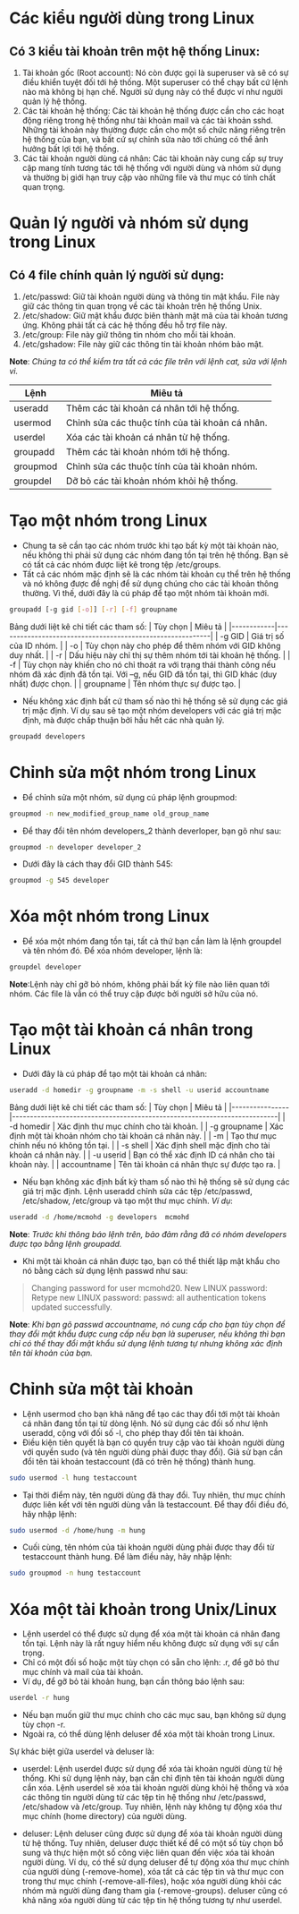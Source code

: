 # Các kiểu người dùng trong Linux
## Có 3 kiểu tài khoản trên một hệ thống Linux:
1.	Tài khoản gốc (Root account): Nó còn được gọi là superuser và sẽ có sự điều khiển tuyệt đối tới hệ thống. Một superuser có thể chạy bất cứ lệnh nào mà không bị hạn chế. Người sử dụng này có thể được ví như người quản lý hệ thống.
2.	Các tài khoản hệ thống: Các tài khoản hệ thống được cần cho các hoạt động riêng trong hệ thống như tài khoản mail và các tài khoản sshd. Những tài khoản này thường được cần cho một số chức năng riêng trên hệ thống của bạn, và bất cứ sự chỉnh sửa nào tới chúng có thể ảnh hưởng bất lợi tới hệ thống.
3.	Các tài khoản người dùng cá nhân: Các tài khoản này cung cấp sự truy cập mang tính tương tác tới hệ thống với người dùng và nhóm sử dụng và thường bị giới hạn truy cập vào những file và thư mục có tính chất quan trọng.

# Quản lý người và nhóm sử dụng trong Linux

## Có 4 file chính quản lý người sử dụng:
1.	/etc/passwd: Giữ tài khoản người dùng và thông tin mật khẩu. File này giữ các thông tin quan trọng về các tài khoản trên hệ thống Unix.
2.	/etc/shadow: Giữ mật khẩu được biên thành mật mã của tài khoản tương ứng. Không phải tất cả các hệ thống đều hỗ trợ file này.
3.	/etc/group: File này giữ thông tin nhóm cho mỗi tài khoản.
4.	/etc/gshadow: File này giữ các thông tin tài khoản nhóm bảo mật.

**Note**: *Chúng ta có thể kiểm tra tất cả các file trên với lệnh cat, sửa với lệnh vi.*

| Lệnh     | Miêu tả                                    |
|----------|--------------------------------------------|
| useradd  | Thêm các tài khoản cá nhân tới hệ thống.     |
| usermod  | Chỉnh sửa các thuộc tính của tài khoản cá nhân. |
| userdel  | Xóa các tài khoản cá nhân từ hệ thống.       |
| groupadd | Thêm các tài khoản nhóm tới hệ thống.        |
| groupmod | Chỉnh sửa các thuộc tính của tài khoản nhóm. |
| groupdel | Dỡ bỏ các tài khoản nhóm khỏi hệ thống.      |

# Tạo một nhóm trong Linux
- Chung ta sẽ cần tạo các nhóm trước khi tạo bất kỳ một tài khoản nào, nếu không thì phải sử dụng các nhóm đang tồn tại trên hệ thống. Bạn sẽ có tất cả các nhóm được liệt kê trong tệp /etc/groups.
- Tất cả các nhóm mặc định sẽ là các nhóm tài khoản cụ thể trên hệ thống và nó không được đề nghị để sử dụng chúng cho các tài khoản thông thường. Vì thế, dưới đây là cú pháp để tạo một nhóm tài khoản mới.
```sh 
groupadd [-g gid [-o]] [-r] [-f] groupname
```




Bảng dưới liệt kê chi tiết các tham số:
| Tùy chọn   | Miêu tả                                                   |
|------------|-----------------------------------------------------------|
| -g GID     | Giá trị số của ID nhóm.                                    |
| -o         | Tùy chọn này cho phép để thêm nhóm với GID không duy nhất.  |
| -r         | Dấu hiệu này chỉ thị sự thêm nhóm tới tài khoản hệ thống.  |
| -f         | Tùy chọn này khiến cho nó chỉ thoát ra với trạng thái thành công nếu nhóm đã xác định đã tồn tại. Với –g, nếu GID đã tồn tại, thì GID khác (duy nhất) được chọn. |
| groupname  | Tên nhóm thực sự được tạo.                                 |
- Nếu không xác định bất cứ tham số nào thì hệ thống sẽ sử dụng các giá trị mặc định. Ví dụ sau sẽ tạo một nhóm developers với các giá trị mặc định, mà được chấp thuận bởi hầu hết các nhà quản lý.

```sh
groupadd developers
```
# Chỉnh sửa một nhóm trong Linux
- Để chỉnh sửa một nhóm, sử dụng cú pháp lệnh groupmod:
```sh
groupmod -n new_modified_group_name old_group_name
```
- Để thay đổi tên nhóm developers_2 thành deverloper, bạn gõ như sau:
```sh
groupmod -n developer developer_2
```
- Dưới đây là cách thay đổi GID thành 545:
```sh
groupmod -g 545 developer
```
# Xóa một nhóm trong Linux
- Để xóa một nhóm đang tồn tại, tất cả thứ bạn cần làm là lệnh groupdel và tên nhóm đó. Để xóa nhóm developer, lệnh là:
```sh
groupdel developer
```
**Note**:Lệnh này chỉ gỡ bỏ nhóm, không phải bất kỳ file nào liên quan tới nhóm. Các file là vẫn có thể truy cập được bởi người sở hữu của nó.
# Tạo một tài khoản cá nhân trong Linux
- Dưới đây là cú pháp để tạo một tài khoản cá nhân:
```sh
useradd -d homedir -g groupname -m -s shell -u userid accountname
```
Bảng dưới liệt kê chi tiết các tham số:
| Tùy chọn       | Miêu tả                                                                  |
|----------------|--------------------------------------------------------------------------|
| -d homedir     | Xác định thư mục chính cho tài khoản.                                     |
| -g groupname   | Xác định một tài khoản nhóm cho tài khoản cá nhân này.                     |
| -m             | Tạo thư mục chính nếu nó không tồn tại.                                   |
| -s shell       | Xác định shell mặc định cho tài khoản cá nhân này.                         |
| -u userid      | Bạn có thể xác định ID cá nhân cho tài khoản này.                          |
| accountname    | Tên tài khoản cá nhân thực sự được tạo ra.                                 |

- Nếu bạn không xác định bất kỳ tham số nào thì hệ thống sẽ sử dụng các giá trị mặc định. Lệnh useradd chỉnh sửa các tệp /etc/passwd, /etc/shadow, /etc/group và tạo một thư mục chính.
*Ví dụ*:  
```sh
useradd -d /home/mcmohd -g developers  mcmohd
```
**Note**: *Trước khi thông báo lệnh trên, bảo đảm rằng đã có nhóm developers được tạo bằng lệnh groupadd.*

- Khi một tài khoản cá nhân được tạo, bạn có thể thiết lập mật khẩu cho nó bằng cách sử dụng lệnh passwd như sau:
> Changing password for user mcmohd20.
New LINUX password:
Retype new LINUX password:
passwd: all authentication tokens updated successfully.

**Note**: *Khi bạn gõ passwd accountname, nó cung cấp cho bạn tùy chọn để thay đổi mật khẩu được cung cấp nếu bạn là superuser, nếu không thì bạn chỉ có thể thay đổi mật khẩu sử dụng lệnh tương tự nhưng không xác định tên tài khoản của bạn.*

#  Chỉnh sửa một tài khoản
- Lệnh usermod cho bạn khả năng để tạo các thay đổi tới một tài khoản cá nhân đang tồn tại từ dòng lệnh. Nó sử dụng các đối số như lệnh useradd, cộng với đối số -l, cho phép thay đổi tên tài khoản.
- Điều kiện tiên quyết là bạn có quyền truy cập vào tài khoản người dùng với quyền sudo (và tên người dùng phải được thay đổi). 
Giả sử bạn cần đổi tên tài khoản testaccount (đã có trên hệ thống) thành hung. 
```sh
sudo usermod -l hung testaccount
```
- Tại thời điểm này, tên người dùng đã thay đổi. Tuy nhiên, thư mục chính được liên kết với tên người dùng vẫn là testaccount. Để thay đổi điều đó, hãy nhập lệnh:
```sh
sudo usermod -d /home/hung -m hung
```
- Cuối cùng, tên nhóm của tài khoản người dùng phải được thay đổi từ testaccount thành hung. Để làm điều này, hãy nhập lệnh:
```sh
sudo groupmod -n hung testaccount
```
# Xóa một tài khoản trong Unix/Linux
- Lệnh userdel có thể được sử dụng để xóa một tài khoản cá nhân đang tồn tại. Lệnh này là rất nguy hiểm nếu không được sử dụng với sự cẩn trọng.
- Chỉ có một đối số hoặc một tùy chọn có sẵn cho lệnh: .r, để gỡ bỏ thư mục chính và mail của tài khoản.
- Ví dụ, để gỡ bỏ tài khoản hung, bạn cần thông báo lệnh sau:
```sh
userdel -r hung
```
- Nếu bạn muốn giữ thư mục chính cho các mục sau, bạn không sử dụng tùy chọn -r. 
- Ngoài ra, có thể dùng lệnh deluser để xóa một tài khoản trong Linux.

Sự khác biệt giữa userdel và deluser là: 
- userdel: Lệnh userdel được sử dụng để xóa tài khoản người dùng từ hệ thống. Khi sử dụng lệnh này, bạn cần chỉ định tên tài khoản người dùng cần xóa. Lệnh userdel sẽ xóa tài khoản người dùng khỏi hệ thống và xóa các thông tin người dùng từ các tệp tin hệ thống như /etc/passwd, /etc/shadow và /etc/group. Tuy nhiên, lệnh này không tự động xóa thư mục chính (home directory) của người dùng.

- deluser: Lệnh deluser cũng được sử dụng để xóa tài khoản người dùng từ hệ thống. Tuy nhiên, deluser được thiết kế để có một số tùy chọn bổ sung và thực hiện một số công việc liên quan đến việc xóa tài khoản người dùng. Ví dụ, có thể sử dụng deluser để tự động xóa thư mục chính của người dùng (-remove-home), xóa tất cả các tệp tin và thư mục con trong thư mục chính (-remove-all-files), hoặc xóa người dùng khỏi các nhóm mà người dùng đang tham gia (-remove-groups). deluser cũng có khả năng xóa người dùng từ các tệp tin hệ thống tương tự như userdel.




